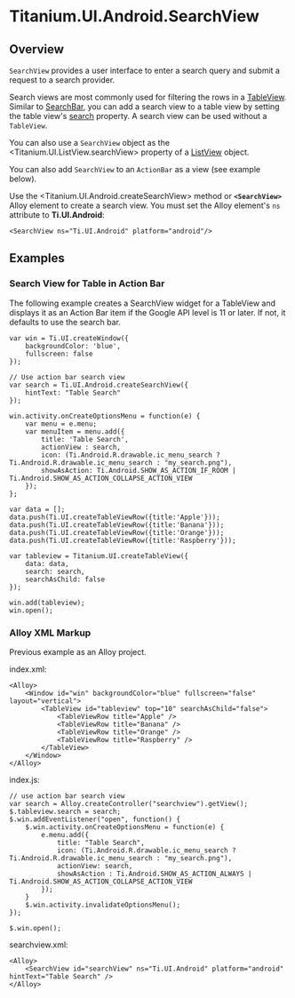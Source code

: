 # Titanium.UI.Android.SearchView

<TypeHeader/>

## Overview

`SearchView` provides a user interface to enter a search query and submit a request to a search provider.

Search views are most commonly used for filtering the rows in a [TableView](Titanium.UI.TableView).
Similar to [SearchBar](Titanium.UI.SearchBar), you can add a search view to a table view by setting the table view's
[search](Titanium.UI.TableView.search) property. A search view can be used without a `TableView`.

You can also use a `SearchView` object as the <Titanium.UI.ListView.searchView>
property of a [ListView](Titanium.UI.ListView) object.

You can also add `SearchView` to an `ActionBar` as a view (see example below).

Use the <Titanium.UI.Android.createSearchView> method or **`<SearchView>`** Alloy element to create
a search view. You must set the Alloy element's `ns` attribute to **Ti.UI.Android**:

    <SearchView ns="Ti.UI.Android" platform="android"/>

## Examples

### Search View for Table in Action Bar

The following example creates a SearchView widget for a TableView
and displays it as an Action Bar item if the Google API level is 11 or later.
If not, it defaults to use the search bar.

    var win = Ti.UI.createWindow({
        backgroundColor: 'blue',
        fullscreen: false
    });

    // Use action bar search view
    var search = Ti.UI.Android.createSearchView({
        hintText: "Table Search"
    });

    win.activity.onCreateOptionsMenu = function(e) {
        var menu = e.menu;
        var menuItem = menu.add({
            title: 'Table Search',
            actionView : search,
            icon: (Ti.Android.R.drawable.ic_menu_search ? Ti.Android.R.drawable.ic_menu_search : "my_search.png"),
            showAsAction: Ti.Android.SHOW_AS_ACTION_IF_ROOM | Ti.Android.SHOW_AS_ACTION_COLLAPSE_ACTION_VIEW
        });
    };

    var data = [];
    data.push(Ti.UI.createTableViewRow({title:'Apple'}));
    data.push(Ti.UI.createTableViewRow({title:'Banana'}));
    data.push(Ti.UI.createTableViewRow({title:'Orange'}));
    data.push(Ti.UI.createTableViewRow({title:'Raspberry'}));

    var tableview = Titanium.UI.createTableView({
        data: data,
        search: search,
        searchAsChild: false
    });

    win.add(tableview);
    win.open();

### Alloy XML Markup

Previous example as an Alloy project.

index.xml:

    <Alloy>
        <Window id="win" backgroundColor="blue" fullscreen="false" layout="vertical">
            <TableView id="tableview" top="10" searchAsChild="false">
                <TableViewRow title="Apple" />
                <TableViewRow title="Banana" />
                <TableViewRow title="Orange" />
                <TableViewRow title="Raspberry" />
            </TableView>
        </Window>
    </Alloy>

index.js:

    // use action bar search view
    var search = Alloy.createController("searchview").getView();
    $.tableview.search = search;
    $.win.addEventListener("open", function() {
        $.win.activity.onCreateOptionsMenu = function(e) {
            e.menu.add({
                title: "Table Search",
                icon: (Ti.Android.R.drawable.ic_menu_search ? Ti.Android.R.drawable.ic_menu_search : "my_search.png"),
                actionView: search,
                showAsAction : Ti.Android.SHOW_AS_ACTION_ALWAYS | Ti.Android.SHOW_AS_ACTION_COLLAPSE_ACTION_VIEW
            });
        }
        $.win.activity.invalidateOptionsMenu();
    });

    $.win.open();

searchview.xml:

    <Alloy>
        <SearchView id="searchView" ns="Ti.UI.Android" platform="android" hintText="Table Search" />
    </Alloy>

<ApiDocs/>
